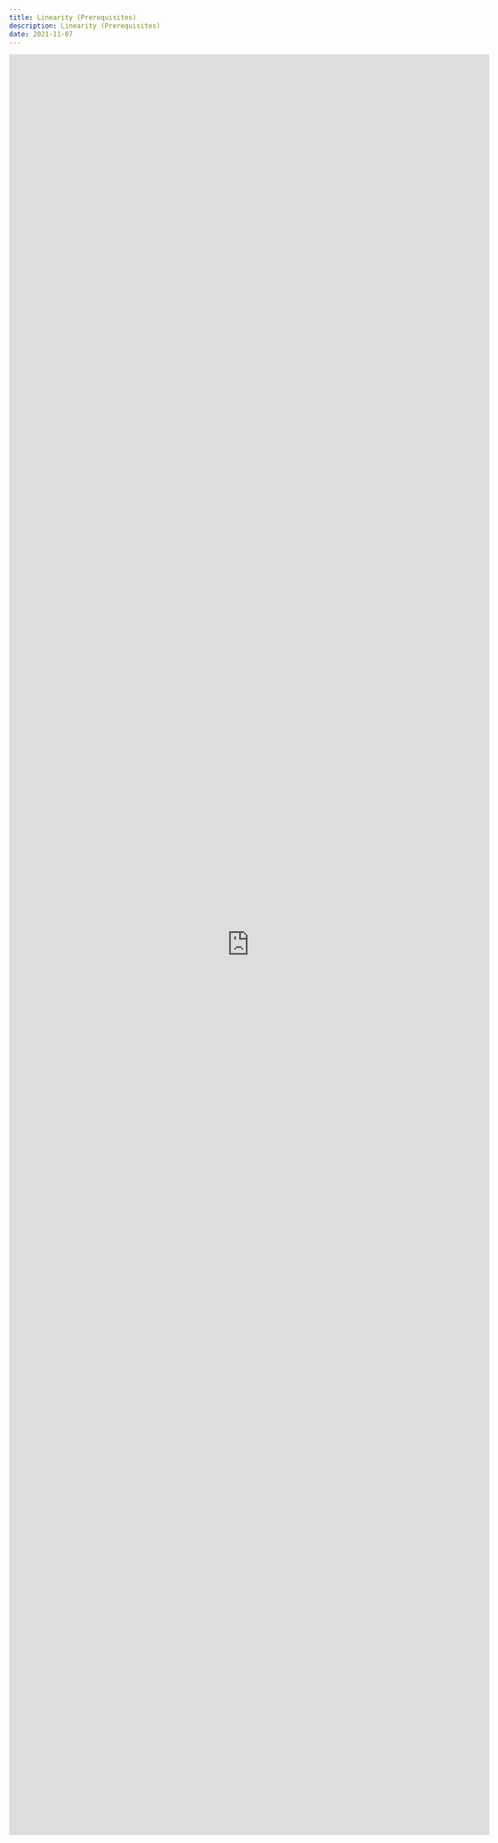 ```yaml
---
title: Linearity (Prerequisites)
description: Linearity (Prerequisites)
date: 2021-11-07
---
```

<body style="margin:0">
<iframe src="https://docs.google.com/document/d/e/2PACX-1vQ99Go1l1OuqkMccQ0WPkfMkgTZ2cuq6KYptRICmHrBCnkpLWHK1DXMmt-ahyWAIASnj41JyeMZ4X9m/pub?embedded=true" style="border: none; width: 90vw; height: 80vh"></iframe>
